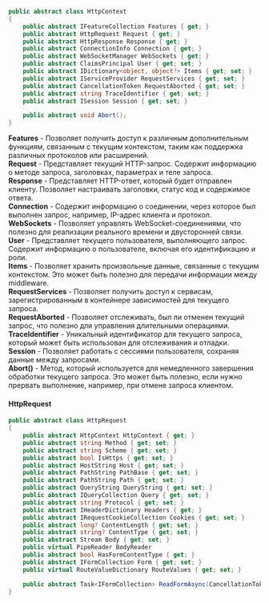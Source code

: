 ```csharp
public abstract class HttpContext
{
	public abstract IFeatureCollection Features { get; }
	public abstract HttpRequest Request { get; }
	public abstract HttpResponse Response { get; }
	public abstract ConnectionInfo Connection { get; }
	public abstract WebSocketManager WebSockets { get; }
	public abstract ClaimsPrincipal User { get; set; }
	public abstract IDictionary<object, object?> Items { get; set; }
	public abstract IServiceProvider RequestServices { get; set; }
	public abstract CancellationToken RequestAborted { get; set; }
	public abstract string TraceIdentifier { get; set; }
	public abstract ISession Session { get; set; }

	public abstract void Abort();
}
```

**Features** - Позволяет получить доступ к различным дополнительным функциям, связанным с текущим контекстом, таким как поддержка различных протоколов или расширений.  
**Request** - Представляет текущий HTTP-запрос. Содержит информацию о методе запроса, заголовках, параметрах и теле запроса.  
**Response** - Представляет HTTP-ответ, который будет отправлен клиенту. Позволяет настраивать заголовки, статус код и содержимое ответа.  
**Connection** - Содержит информацию о соединении, через которое был выполнен запрос, например, IP-адрес клиента и протокол.  
**WebSockets** - Позволяет управлять WebSocket-соединениями, что полезно для реализации реального времени и двусторонней связи.  
**User** - Представляет текущего пользователя, выполняющего запрос. Содержит информацию о пользователе, включая его идентификацию и роли.  
**Items** - Позволяет хранить произвольные данные, связанные с текущим контекстом. Это может быть полезно для передачи информации между middleware.  
**RequestServices** - Позволяет получить доступ к сервисам, зарегистрированным в контейнере зависимостей для текущего запроса.  
**RequestAborted** - Позволяет отслеживать, был ли отменен текущий запрос, что полезно для управления длительными операциями.  
**TraceIdentifier** - Уникальный идентификатор для текущего запроса, который может быть использован для отслеживания и отладки.  
**Session** - Позволяет работать с сессиями пользователя, сохраняя данные между запросами.  
**Abort()** - Метод, который используется для немедленного завершения обработки текущего запроса. Это может быть полезно, если нужно прервать выполнение, например, при отмене запроса клиентом.

#### HttpRequest
```csharp
public abstract class HttpRequest
{
	public abstract HttpContext HttpContext { get; }
	public abstract string Method { get; set; }
	public abstract string Scheme { get; set; }
	public abstract bool IsHttps { get; set; }
	public abstract HostString Host { get; set; }
	public abstract PathString PathBase { get; set; }
	public abstract PathString Path { get; set; }
	public abstract QueryString QueryString { get; set; }
	public abstract IQueryCollection Query { get; set; }
	public abstract string Protocol { get; set; }
	public abstract IHeaderDictionary Headers { get; }
	public abstract IRequestCookieCollection Cookies { get; set; }
	public abstract long? ContentLength { get; set; }
	public abstract string? ContentType { get; set; }
	public abstract Stream Body { get; set; }
	public virtual PipeReader BodyReader
	public abstract bool HasFormContentType { get; }
	public abstract IFormCollection Form { get; set; }
	public virtual RouteValueDictionary RouteValues { get; set; }

	public abstract Task<IFormCollection> ReadFormAsync(CancellationToken cancellationToken = default(CancellationToken));
}
```
